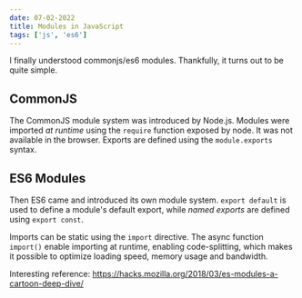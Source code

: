 ```yaml
---
date: 07-02-2022
title: Modules in JavaScript
tags: ['js', 'es6']
---
```


I finally understood commonjs/es6 modules. Thankfully, it turns out to be quite simple.

## CommonJS
The CommonJS module system was introduced by Node.js. Modules were imported *at runtime* using the `require` function exposed by node. It was not available in the browser. Exports are defined using the `module.exports` syntax.

## ES6 Modules
Then ES6 came and introduced its own module system. `export default` is used to define a module's default export, while *named exports* are defined using `export const`.

Imports can be static using the `import` directive. The async function `import()` enable importing at runtime, enabling code-splitting, which makes it possible to optimize loading speed, memory usage and bandwidth.

Interesting reference: https://hacks.mozilla.org/2018/03/es-modules-a-cartoon-deep-dive/